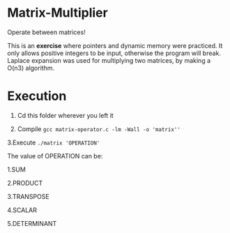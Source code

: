 # Matrix-Multiplier
Operate between matrices!

This is an **exercise** where pointers and dynamic memory were practiced.
It only allows positive integers to be input, otherwise the program will break.
Laplace expansion was used for multiplying two matrices, by making a O(n3) algorithm.

# Execution
1. Cd this folder wherever you left it

2. Compile
`gcc matrix-operator.c -lm -Wall -o 'matrix''`

3.Execute
`./matrix 'OPERATION'`

The value of OPERATION can be:

1.SUM 

2.PRODUCT

3.TRANSPOSE

4.SCALAR

5.DETERMINANT






